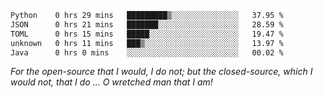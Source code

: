 <!--START_SECTION:waka-->

```txt
Python    0 hrs 29 mins   █████████▒░░░░░░░░░░░░░░░   37.95 %
JSON      0 hrs 21 mins   ███████░░░░░░░░░░░░░░░░░░   28.59 %
TOML      0 hrs 15 mins   █████░░░░░░░░░░░░░░░░░░░░   19.47 %
unknown   0 hrs 11 mins   ███▒░░░░░░░░░░░░░░░░░░░░░   13.97 %
Java      0 hrs 0 mins    ░░░░░░░░░░░░░░░░░░░░░░░░░   00.02 %
```

<!--END_SECTION:waka-->

*For the open-source that I would, I do not; but the closed-source, which I would not, that I do ... O wretched man that I am!*
